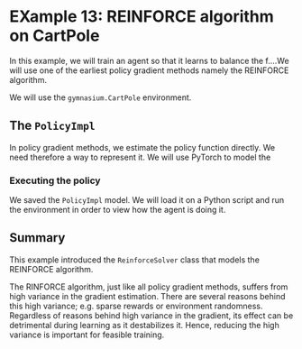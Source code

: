 # EXample 13: REINFORCE algorithm on CartPole

In this example, we will train an agent so that it learns to 
balance the f....We will use one of the earliest policy gradient methods namely the
REINFORCE algorithm. 

We will use the ```gymnasium.CartPole``` environment.

## The ```PolicyImpl```

In policy gradient methods, we estimate the policy function directly. We need therefore a way to
represent it. We will use PyTorch to model the 



### Executing the policy

We saved the ```PolicyImpl``` model. We will load it on a Python script and run the environment in order to view how the agent is doing it.


## Summary

This example introduced the ```ReinforceSolver``` class that models the REINFORCE algorithm.

The RINFORCE algorithm, just like all policy gradient methods, suffers from high variance in the gradient estimation.
There are several reasons behind this high variance; e.g. sparse rewards or environment randomness.
Regardless of reasons behind high variance in the gradient, its effect can be detrimental during learning as it destabilizes it. Hence, reducing the high variance is important for feasible training. 

